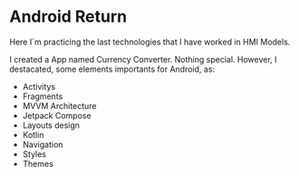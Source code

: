 # Android Return
Here I´m practicing the last technologies that I have worked in HMI Models.

I created a App named Currency Converter.
Nothing special.
However, I destacated, some elements importants for Android, as:

- Activitys
- Fragments
- MVVM Architecture
- Jetpack Compose
- Layouts design
- Kotlin
- Navigation
- Styles
- Themes
